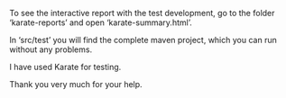 To see the interactive report with the test development, go to the folder ‘karate-reports’ and open ‘karate-summary.html’.

In ‘src/test’ you will find the complete maven project, which you can run without any problems.

I have used Karate for testing.

Thank you very much for your help.
